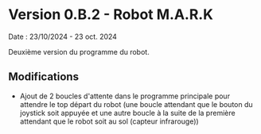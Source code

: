# Version 0.B.2 - Robot M.A.R.K

Date : 23/10/2024 - 23 oct. 2024<br />

Deuxième version du programme du robot.

## Modifications

- Ajout de 2 boucles d'attente dans le programme principale pour attendre le top départ du robot (une boucle attendant que le bouton du joystick soit appuyée et une autre boucle à la suite de la première attendant que le robot soit au sol (capteur infrarouge))
